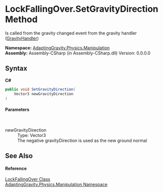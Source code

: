 # LockFallingOver.SetGravityDirection Method 
 

Is called from the gravity changed event from the gravity handler (<a href="b7d1cc23-1147-52b6-2884-245c4a195329">GravityHandler</a>)

**Namespace:**&nbsp;<a href="dab458b4-8c41-18fd-2d94-a3ddec26f694">AdaptingGravity.Physics.Manipulation</a><br />**Assembly:**&nbsp;Assembly-CSharp (in Assembly-CSharp.dll) Version: 0.0.0.0

## Syntax

**C#**<br />
``` C#
public void SetGravityDirection(
	Vector3 newGravityDirection
)
```


#### Parameters
&nbsp;<dl><dt>newGravityDirection</dt><dd>Type: Vector3<br />The negative gravityDirection is used as the new ground normal</dd></dl>

## See Also


#### Reference
<a href="01508094-f03d-b823-f4d5-1871826bfd98">LockFallingOver Class</a><br /><a href="dab458b4-8c41-18fd-2d94-a3ddec26f694">AdaptingGravity.Physics.Manipulation Namespace</a><br />